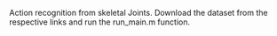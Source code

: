 Action recognition from skeletal Joints. Download the dataset from the respective links and run the run_main.m function.
